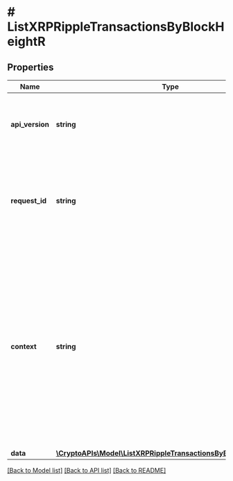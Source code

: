 # # ListXRPRippleTransactionsByBlockHeightR

## Properties

Name | Type | Description | Notes
------------ | ------------- | ------------- | -------------
**api_version** | **string** | Specifies the version of the API that incorporates this endpoint. |
**request_id** | **string** | Defines the ID of the request. The &#x60;requestId&#x60; is generated by Crypto APIs and it&#39;s unique for every request. |
**context** | **string** | In batch situations the user can use the context to correlate responses with requests. This property is present regardless of whether the response was successful or returned as an error. &#x60;context&#x60; is specified by the user. | [optional]
**data** | [**\CryptoAPIs\Model\ListXRPRippleTransactionsByBlockHeightRData**](ListXRPRippleTransactionsByBlockHeightRData.md) |  |

[[Back to Model list]](../../README.md#models) [[Back to API list]](../../README.md#endpoints) [[Back to README]](../../README.md)
